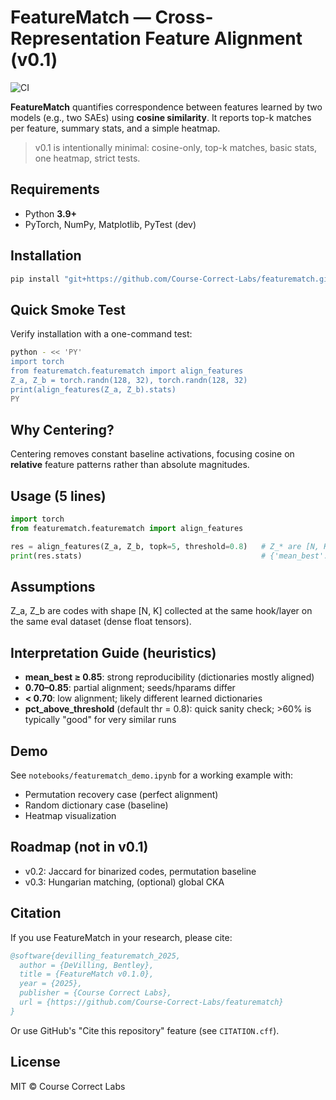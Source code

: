 # FeatureMatch — Cross-Representation Feature Alignment (v0.1)

![CI](https://github.com/Course-Correct-Labs/featurematch/actions/workflows/ci.yml/badge.svg)

**FeatureMatch** quantifies correspondence between features learned by two models (e.g., two SAEs) using **cosine similarity**.
It reports top-k matches per feature, summary stats, and a simple heatmap.

> v0.1 is intentionally minimal: cosine-only, top-k matches, basic stats, one heatmap, strict tests.

## Requirements
- Python **3.9+**
- PyTorch, NumPy, Matplotlib, PyTest (dev)

## Installation
```bash
pip install "git+https://github.com/Course-Correct-Labs/featurematch.git"
```

## Quick Smoke Test
Verify installation with a one-command test:
```bash
python - << 'PY'
import torch
from featurematch.featurematch import align_features
Z_a, Z_b = torch.randn(128, 32), torch.randn(128, 32)
print(align_features(Z_a, Z_b).stats)
PY
```

## Why Centering?
Centering removes constant baseline activations, focusing cosine on **relative** feature patterns rather than absolute magnitudes.

## Usage (5 lines)
```python
import torch
from featurematch.featurematch import align_features

res = align_features(Z_a, Z_b, topk=5, threshold=0.8)   # Z_* are [N, K] codes on same layer & dataset
print(res.stats)                                        # {'mean_best':..., 'median_best':..., 'pct_above_threshold':...}
```

## Assumptions

Z_a, Z_b are codes with shape [N, K] collected at the same hook/layer on the same eval dataset (dense float tensors).

## Interpretation Guide (heuristics)

- **mean_best ≥ 0.85**: strong reproducibility (dictionaries mostly aligned)
- **0.70–0.85**: partial alignment; seeds/hparams differ
- **< 0.70**: low alignment; likely different learned dictionaries
- **pct_above_threshold** (default thr = 0.8): quick sanity check; >60% is typically "good" for very similar runs

## Demo

See `notebooks/featurematch_demo.ipynb` for a working example with:
- Permutation recovery case (perfect alignment)
- Random dictionary case (baseline)
- Heatmap visualization

## Roadmap (not in v0.1)

- v0.2: Jaccard for binarized codes, permutation baseline
- v0.3: Hungarian matching, (optional) global CKA

## Citation

If you use FeatureMatch in your research, please cite:

```bibtex
@software{devilling_featurematch_2025,
  author = {DeVilling, Bentley},
  title = {FeatureMatch v0.1.0},
  year = {2025},
  publisher = {Course Correct Labs},
  url = {https://github.com/Course-Correct-Labs/featurematch}
}
```

Or use GitHub's "Cite this repository" feature (see `CITATION.cff`).

## License

MIT © Course Correct Labs

